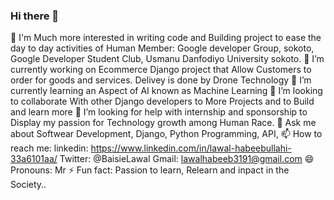 ### Hi there 👋
🔭 I'm Much more interested in writing code and Building project to ease the day to day activities of Human
Member: Google developer Group, sokoto, Google Developer Student Club, Usmanu Danfodiyo University sokoto. 
🔭 I’m currently working on Ecommerce Django project that Allow Customers to order for goods and services. Delivey is done by Drone Technology
🌱 I’m currently learning an Aspect of AI known as Machine Learning
👯 I’m looking to collaborate With other Django developers to More Projects and to Build and learn more
🤔 I’m looking for help with internship and sponsorship to Display my passion for Technology growth among Human Race.
💬 Ask me about Softwear Development, Django, Python Programming, API,
📫 How to reach me: linkedin: https://www.linkedin.com/in/lawal-habeebullahi-33a6101aa/
                       Twitter: @BaisieLawal
                       Gmail: lawalhabeeb3191@gmail.com
😄 Pronouns: Mr
⚡ Fun fact: Passion to learn, Relearn and inpact in the Society..


